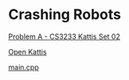 # Crashing Robots

[Problem A - CS3233 Kattis Set 02](https://nus.kattis.com/sessions/d9ah9a/problems/crashingrobots)

[Open Kattis](https://open.kattis.com/problems/crashingrobots)

[main.cpp](main.cpp)